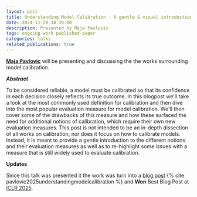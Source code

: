 ```yaml
---
layout: post
title: Understanding Model Calibration - A gentle & visual introduction to classic calibration and the expected calibration error + alternative definitions of calibration
date: 2024-11-20 10:30:00
description: Presented by Maja Pavlovic
tags: ongoing-work published-paper
categories: talks
related_publications: true
---
```


**[Maja Pavlovic](https://majapavlo.github.io/)** will be presenting and discussing the the works surrounding model calibration.

**_Abstract_**

To be considered reliable, a model must be calibrated so that its confidence in each decision closely reflects its true outcome. In this blogpost we'll take a look at the most commonly used definition for calibration and then dive into the most popular evaluation measure for model calibration. We'll then cover some of the drawbacks of this measure and how these surfaced the need for additional notions of calibration, which require their own new evaluation measures. This post is not intended to be an in-depth dissection of all works on calibration, nor does it focus on how to calibrate models. Instead, it is meant to provide a gentle introduction to the different notions and their evaluation measures as well as to re-highlight some issues with a measure that is still widely used to evaluate calibration.

**Updates**

Since this talk was presented it the work was turn into a [blog post](https://iclr-blogposts.github.io/2025/blog/calibration/) {% cite pavlovic2025understandingmodelcalibration %} and **Won** Best Blog Post at [ICLR 2025](https://iclr-blogposts.github.io/2025/about/).

